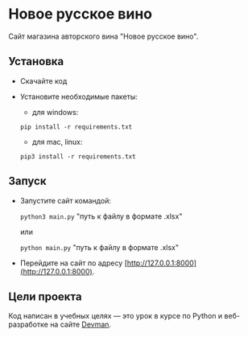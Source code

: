 # Новое русское вино

Сайт магазина авторского вина "Новое русское вино".

## Установка
- Скачайте код
- Установите необходимые пакеты:
    - для windows: 
    
    ```pip install -r requirements.txt```
    - для mac, linux: 
    
   ```pip3 install -r requirements.txt```

## Запуск


- Запустите сайт командой:

     ```python3 main.py```  "путь к файлу в формате .xlsx"
 
     или 
 
     ```python main.py``` "путь к файлу в формате .xlsx"
- Перейдите на сайт по адресу [http://127.0.0.1:8000](http://127.0.0.1:8000).

## Цели проекта

Код написан в учебных целях — это урок в курсе по Python и веб-разработке на сайте [Devman](https://dvmn.org).
